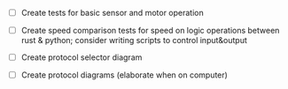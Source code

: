 - [ ] Create tests for basic sensor and motor operation 

- [ ] Create speed comparison tests for speed on logic operations between rust & python; consider writing scripts to control input&output

- [ ] Create protocol selector diagram

- [ ] Create protocol diagrams (elaborate when on computer)